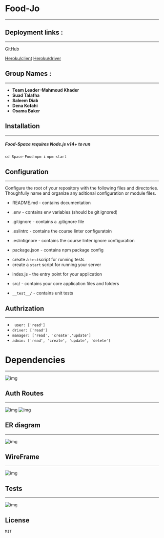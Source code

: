 # Food-Jo

---

## Deployment links :

---

[GitHub](https://github.com/resturant-Jo/Food-Space)

[Heroku/client](https://spacefood.herokuapp.com/client)
[Heroku/driver](https://spacefood.herokuapp.com/drever)

## Group Names :

---

- **Team Leader :Mahmoud Khader**
- **Suad Talafha**
- **Saleem Diab**
- **Dena Kofahi**
- **Osama Baker**

## Installation
-------------------
##### Food-Space requires Node.js v14+ to run
`cd Space-Food`
`npm i`
`npm start`

## Configuration

---

Configure the root of your repository with the following files and directories. Thoughfully name and organize any aditional configuration or module files.

- README.md - contains documentation

- .env - contains env variables (should be git ignored)

- .gitignore - contains a .gitignore file

- .eslintrc - contains the course linter configuratoin

- .eslintignore - contains the course linter ignore configuration

- package.json - contains npm package config

* create a `test`script for running tests
* create a `start` script for running your server

- index.js - the entry point for your application
- src/ - contains your core application files and folders

- `__test__/` - contains unit tests

## Authrization
----------------------

- ` user: ['read']`
- `driver: ['read']`
- `manager: ['read', 'create','update']`
- `admin: ['read', 'create', 'update', 'delete'] `

# Dependencies
--------------------

![img](img/img1.png)

## Auth Routes
-------------------
![img](img/PostMan.png)
![img](img/PostMan2.png)


## ER diagram
-----------------------
![img](img/erdiagram.png)

## WireFrame
-----------
![img](img/wireframe.png)
## Tests
------------

![img](img/test11.png)

## License

`MIT`

